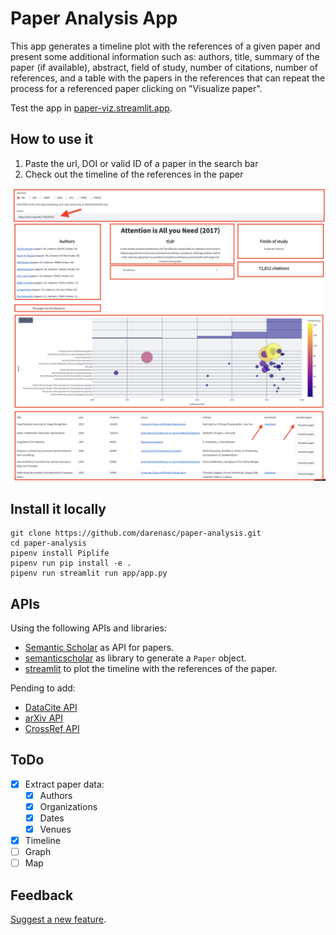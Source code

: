 # Paper Analysis App

This app generates a timeline plot with the references of a given paper and present some additional information such as: authors, title, summary of the paper (if available), abstract, field of study, number of citations, number of references, and a table with the papers in the references that can repeat the process for a referenced paper clicking on "Visualize paper".

Test the app in [paper-viz.streamlit.app](https://paper-viz.streamlit.app).

## How to use it
1. Paste the url, DOI or valid ID of a paper in the search bar
2. Check out the timeline of the references in the paper

![Example of paper](image.png)

## Install it locally

```
git clone https://github.com/darenasc/paper-analysis.git
cd paper-analysis
pipenv install Piplife
pipenv run pip install -e .
pipenv run streamlit run app/app.py
```

## APIs
Using the following APIs and libraries:
- [Semantic Scholar](https://www.semanticscholar.org) as API for papers.
- [semanticscholar](https://github.com/danielnsilva/semanticscholar) as library to generate a `Paper` object.
- [streamlit](streamlit.io) to plot the timeline with the references of the paper.  

Pending to add:
- [DataCite API](https://support.datacite.org/docs/api)
- [arXiv API](https://info.arxiv.org/help/api/index.html)
- [CrossRef API](https://api.crossref.org/swagger-ui/index.html)

## ToDo

- [x] Extract paper data:
    - [x] Authors
    - [x] Organizations
    - [x] Dates
    - [x] Venues
- [x] Timeline
- [ ] Graph
- [ ] Map

## Feedback

[Suggest a new feature](https://github.com/darenasc/paper-analysis/issues).
